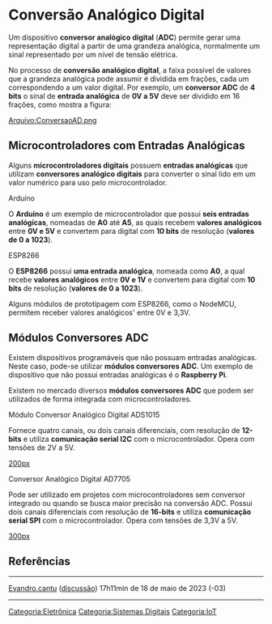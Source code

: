 # Conversão Analógico Digital

Um dispositivo **conversor analógico digital** (**ADC**) permite gerar uma representação digital a partir de uma grandeza analógica, normalmente um sinal representado por um nível de tensão elétrica.

No processo de **conversão analógico digital**, a faixa possível de valores que a grandeza analógica pode assumir é dividida em frações, cada um correspondendo a um valor digital. Por exemplo, um **conversor ADC** de **4 bits** o sinal de **entrada analógica** de **0V a 5V** deve ser dividido em 16 frações, como mostra a figura:

<a href="Arquivo:ConversaoAD.png" class="wikilink" title="Arquivo:ConversaoAD.png">Arquivo:ConversaoAD.png</a>

## Microcontroladores com Entradas Analógicas

Alguns **microcontroladores digitais** possuem **entradas analógicas** que utilizam **conversores analógico digitais** para converter o sinal lido em um valor numérico para uso pelo microcontrolador.

Arduíno  
O **Arduíno** é um exemplo de microcontrolador que possui **seis entradas analógicas**, nomeadas de **A0** até **A5**, as quais recebem **valores analógicos** entre **0V e 5V** e convertem para digital com **10 bits** de resolução (**valores de 0 a 1023**).

<!-- -->

ESP8266  
O **ESP8266** possui **uma entrada analógica**, nomeada como **A0**, a qual recebe **valores analógicos** entre **0V e 1V** e convertem para digital com **10 bits** de resolução (**valores de 0 a 1023**).

Alguns módulos de prototipagem com ESP8266, como o NodeMCU, permitem receber valores analógicos' entre 0V e 3,3V.

## Módulos Conversores ADC

Existem dispositivos programáveis que não possuam entradas analógicas. Neste caso, pode-se utilizar **módulos conversores ADC**. Um exemplo de dispositivo que não possui entradas analógicas é o **Raspberry Pi**.

Existem no mercado diversos **módulos conversores ADC** que podem ser utilizados de forma integrada com microcontroladores.

Módulo Conversor Analógico Digital ADS1015  
Fornece quatro canais, ou dois canais diferenciais, com resolução de **12-bits** e utiliza **comunicação serial I2C** com o microcontrolador. Opera com tensões de 2V a 5V.

<a href="Arquivo:ADC1.jpeg" class="wikilink" title="200px">200px</a>

Conversor Analógico Digital AD7705  
Pode ser utilizado em projetos com microcontroladores sem conversor integrado ou quando se busca maior precisão na conversão ADC. Possui dois canais diferenciais com resolução de **16-bits** e utiliza **comunicação serial SPI** com o microcontrolador. Opera com tensões de 3,3V a 5V.

<a href="Arquivo:conversor-analogico-digital-16-bits-adc-ad7705.jpg" class="wikilink" title="300px">300px</a>

## Referências

<references />

------------------------------------------------------------------------

<a href="Usuário:Evandro.cantu" class="wikilink" title="Evandro.cantu">Evandro.cantu</a> (<a href="Usuário_Discussão:Evandro.cantu" class="wikilink" title="discussão">discussão</a>) 17h11min de 18 de maio de 2023 (-03)

------------------------------------------------------------------------

<a href="Categoria:Eletrônica" class="wikilink" title="Categoria:Eletrônica">Categoria:Eletrônica</a> <a href="Categoria:Sistemas_Digitais" class="wikilink" title="Categoria:Sistemas Digitais">Categoria:Sistemas Digitais</a> <a href="Categoria:IoT" class="wikilink" title="Categoria:IoT">Categoria:IoT</a>
